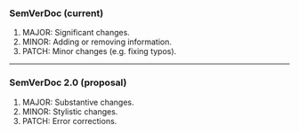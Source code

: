 ### SemVerDoc (current)

1. MAJOR: Significant changes.
2. MINOR: Adding or removing information.
3. PATCH: Minor changes (e.g. fixing typos).


---


### SemVerDoc 2.0 (proposal)

1. MAJOR: Substantive changes.
2. MINOR: Stylistic changes.
3. PATCH: Error corrections.
